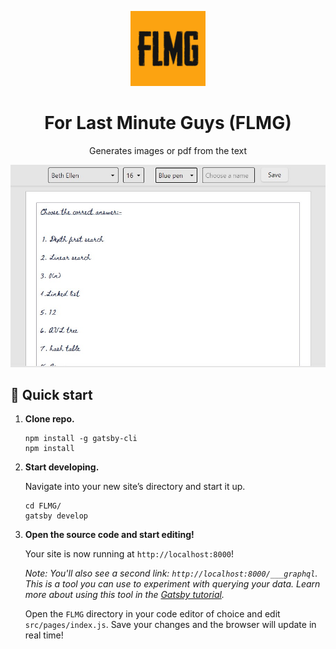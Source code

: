 <p align="center">
    <img alt="Gatsby" src="./src/images/gatsby-icon.png" width="120" />
</p>
<h1 align="center">
  For Last Minute Guys (FLMG)
</h1>
<p align="center">
Generates images or pdf from the text
</p>

<p align="center">
    <img alt="Gatsby" src="./src/images/Banner.jpg" width="600" />
</p>

## 🚀 Quick start

1.  **Clone repo.**

   
    ```shell
    npm install -g gatsby-cli 
    npm install
    ```

1.  **Start developing.**

    Navigate into your new site’s directory and start it up.

    ```shell
    cd FLMG/
    gatsby develop
    ```

1.  **Open the source code and start editing!**

    Your site is now running at `http://localhost:8000`!

    _Note: You'll also see a second link: _`http://localhost:8000/___graphql`_. This is a tool you can use to experiment with querying your data. Learn more about using this tool in the [Gatsby tutorial](https://www.gatsbyjs.com/tutorial/part-five/#introducing-graphiql)._

    Open the `FLMG` directory in your code editor of choice and edit `src/pages/index.js`. Save your changes and the browser will update in real time!
